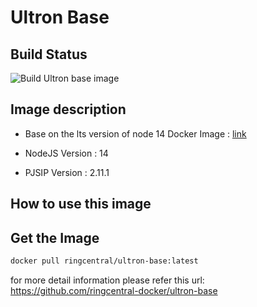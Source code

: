 # Ultron Base

## Build Status

![Build Ultron base image](https://github.com/ringcentral-docker/ultron-base/workflows/Build%20Ultron%20base%20image/badge.svg)

## Image description

* Base on the lts version of node 14 Docker Image : [link](https://hub.docker.com/_/node/)

* NodeJS Version : 14
* PJSIP Version : 2.11.1

## How to use this image

## Get the Image

```bash
docker pull ringcentral/ultron-base:latest
```

for more detail information please refer this url:
<https://github.com/ringcentral-docker/ultron-base>
